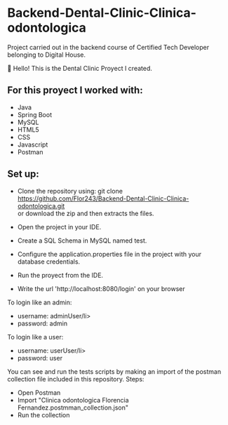 # Backend-Dental-Clinic-Clinica-odontologica
Project carried out in the backend course of Certified Tech Developer belonging to Digital House.


👋 Hello! This is the Dental Clinic Proyect I created.

## For this proyect I worked with:
<ul>
  <li>Java</li>
  <li>Spring Boot</li>
  <li>MySQL</li>
  <li>HTML5</li>
  <li>CSS</li>
  <li>Javascript</li>
  <li>Postman</li>
</ul>


## Set up:
- Clone the repository using: git clone https://github.com/Flor243/Backend-Dental-Clinic-Clinica-odontologica.git </br>
 or download the zip and then extracts the files.
 
 - Open the project in your IDE.
 
 - Create a SQL Schema in MySQL named test.
 
 - Configure the application.properties file in the project with your database credentials.
 
 - Run the proyect from the IDE.
 
 - Write the url 'http://localhost:8080/login' on your browser
 
 To login like an admin:
 <ul>
  <li>username: adminUser/li>
  <li>password: admin</li>
 </ul>
 
 To login like a user:
 <ul>
  <li>username: userUser/li>
  <li>password: user</li>
 </ul>

You can see and run the tests scripts by making an import of the postman collection file included in this repository.
Steps:
- Open Postman
- Import "Clinica odontologica Florencia Fernandez.postmman_collection.json"
- Run the collection

